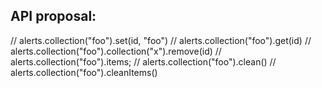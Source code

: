 
## API proposal:

// alerts.collection("foo").set(id, "foo")
// alerts.collection("foo").get(id)
// alerts.collection("foo").collection("x").remove(id)
// alerts.collection("foo").items;
// alerts.collection("foo").clean()
// alerts.collection("foo").cleanItems()


